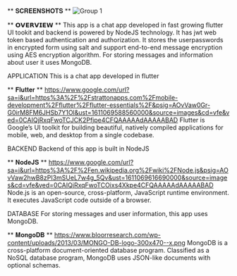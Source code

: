 ** 𝐒𝐂𝐑𝐄𝐄𝐍𝐒𝐇𝐎𝐓𝐒 **
![Group 1](https://user-images.githubusercontent.com/47331674/104933084-72421300-59ce-11eb-851c-c3d2991eca38.png)

** 𝗢𝗩𝗘𝗥𝗩𝗜𝗘𝗪 **
This app is a chat app developed in fast growing flutter UI tookit and backend is powered 
by NodeJS technology. It has jwt web token based authentication and authorization.
It stores the userpasswords in encrypted form using salt and support end-to-end message encryption
using AES encryption algorithm. For storing messages and information about user it uses MongoDB.

APPLICATION 
This is a chat app developed in flutter

** 𝐅𝐥𝐮𝐭𝐭𝐞𝐫 **
https://www.google.com/url?sa=i&url=https%3A%2F%2Fstrattonapps.com%2Fmobile-development%2Fflutter%2Fflutter-essentials%2F&psig=AOvVaw0Gr-G0irM8FM6JHSb7Y1Ol&ust=1611069588560000&source=images&cd=vfe&ved=0CAIQjRxqFwoTCJCK2Pfjpe4CFQAAAAAdAAAAABAD
Flutter is Google’s UI toolkit for building beautiful, natively compiled applications for 
mobile, web, and desktop from a single codebase.

BACKEND
Backend of this app is built in NodeJS 

** 𝐍𝐨𝐝𝐞𝐉𝐒 **
https://www.google.com/url?sa=i&url=https%3A%2F%2Fen.wikipedia.org%2Fwiki%2FNode.js&psig=AOvVaw2hwB8zPI3mSUeL7w4g_5Qv&ust=1611069616690000&source=images&cd=vfe&ved=0CAIQjRxqFwoTCOixs4Xkpe4CFQAAAAAdAAAAABAD
Node.js is an open-source, cross-platform, JavaScript runtime environment. 
It executes JavaScript code outside of a browser.

DATABASE
For storing messages and user information, this app uses MongoDB.

** 𝐌𝐨𝐧𝐠𝐨𝐃𝐁 **
https://www.bloorresearch.com/wp-content/uploads/2013/03/MONGO-DB-logo-300x470--x.png
MongoDB is a cross-platform document-oriented database program. Classified as a NoSQL database program, 
MongoDB uses JSON-like documents with optional schemas.
